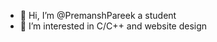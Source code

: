- 👋 Hi, I’m @PremanshPareek a student
- 👀 I’m interested in C/C++ and website design
<!---
PremanshPareek/PremanshPareek is a ✨ special ✨ repository because its `README.md` (this file) appears on your GitHub profile.
You can click the Preview link to take a look at your changes.
--->
